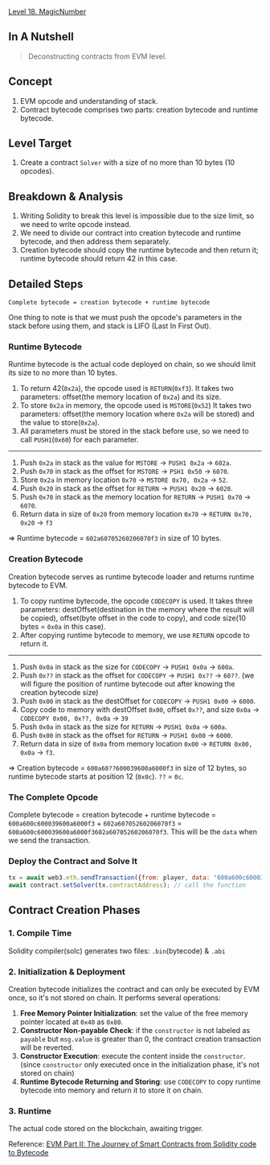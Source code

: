 [Level 18. MagicNumber](https://ethernaut.openzeppelin.com/level/0x2132C7bc11De7A90B87375f282d36100a29f97a9)

## In A Nutshell

> Deconstructing contracts from EVM level.

## Concept

1. EVM opcode and understanding of stack.
2. Contract bytecode comprises two parts: creation bytecode and runtime bytecode.

## Level Target

1. Create a contract `Solver` with a size of no more than 10 bytes (10 opcodes).

## Breakdown & Analysis

1. Writing Solidity to break this level is impossible due to the size limit, so we need to write opcode instead.
2. We need to divide our contract into creation bytecode and runtime bytecode, and then address them separately.
3. Creation bytecode should copy the runtime bytecode and then return it; runtime bytecode should return 42 in this case.

## Detailed Steps

`Complete bytecode = creation bytecode + runtime bytecode`

One thing to note is that we must push the opcode's parameters in the stack before using them, and stack is LIFO (Last In First Out).

### Runtime Bytecode

Runtime bytecode is the actual code deployed on chain, so we should limit its size to no more than 10 bytes.

1. To return 42(`0x2a`), the opcode used is `RETURN`(`0xf3`). It takes two parameters: offset(the memory location of `0x2a`) and its size.
2. To store `0x2a` in memory, the opcode used is `MSTORE`(`0x52`) It takes two parameters: offset(the memory location where `0x2a` will be stored) and the value to store(`0x2a`).
3. All parameters must be stored in the stack before use, so we need to call `PUSH1`(`0x60`) for each parameter.

---

1. Push `0x2a` in stack as the value for `MSTORE` → `PUSH1 0x2a` → `602a`.
2. Push `0x70` in stack as the offset for `MSTORE` → `PSH1 0x50` → `6070`.
3. Store `0x2a` in memory location `0x70` → `MSTORE 0x70, 0x2a` → `52`.
4. Push `0x20` in stack as the offset for `RETURN` → `PUSH1 0x20` → `6020`.
5. Push `0x70` in stack as the memory location for `RETURN` → `PUSH1 0x70` → `6070`.
6. Return data in size of `0x20` from memory location `0x70` → `RETURN 0x70, 0x20` → `f3`

⇒ Runtime bytecode = `602a60705260206070f3` in size of 10 bytes.

### Creation Bytecode

Creation bytecode serves as runtime bytecode loader and returns runtime bytecode to EVM.

1. To copy runtime bytecode, the opcode `CODECOPY` is used. It takes three parameters: destOffset(destination in the memory where the result will be copied), offset(byte offset in the code to copy), and code size(10 bytes = `0x0a` in this case).
2. After copying runtime bytecode to memory, we use `RETURN` opcode to return it.

---

1. Push `0x0a` in stack as the size for `CODECOPY` → `PUSH1 0x0a` → `600a`.
2. Push `0x??` in stack as the offset for `CODECOPY` → `PUSH1 0x??` → `60??`. (we will figure the position of runtime bytecode out after knowing the creation bytecode size)
3. Push `0x00` in stack as the destOffset for `CODECOPY` → `PUSH1 0x00` → `6000`.
4. Copy code to memory with destOffset `0x00`, offset `0x??`, and size `0x0a` → `CODECOPY 0x00, 0x??, 0x0a` → `39`
5. Push `0x0a` in stack as the size for `RETURN` → `PUSH1 0x0a` → `600a`.
6. Push `0x00` in stack as the offset for `RETURN` → `PUSH1 0x00` → `6000`.
7. Return data in size of `0x0a` from memory location `0x00` → `RETURN 0x00, 0x0a` → `f3`.

⇒ Creation bytecode = `600a60??600039600a6000f3` in size of 12 bytes, so runtime bytecode starts at position 12 (`0x0c`). `??` = `0c`.

### The Complete Opcode

Complete bytecode = creation bytecode + runtime bytecode = `600a600c600039600a6000f3` + `602a60705260206070f3` = `600a600c600039600a6000f3602a60705260206070f3`. This will be the `data` when we send the transaction.

### Deploy the Contract and Solve It

``` js
tx = await web3.eth.sendTransaction({from: player, data: "600a600c600039600a6000f3602a60705260206070f3"}); // send the contract creation tx
await contract.setSolver(tx.contractAddress); // call the function
```

## Contract Creation Phases

### 1. Compile Time

Solidity compiler(solc) generates two files: `.bin`(bytecode) & `.abi`

### 2. Initialization & Deployment

Creation bytecode initializes the contract and can only be executed by EVM once, so it's not stored on chain. It performs several operations:

1. **Free Memory Pointer Initialization**: set the value of the free memory pointer located at `0x40` as `0x80`.
2. **Constructor Non-payable Check**: if the `constructor` is not labeled as `payable` but `msg.value` is greater than 0, the contract creation transaction will be reverted.
3. **Constructor Execution**: execute the content inside the `constructor`. (since `constructor` only executed once in the initialization phase, it's not stored on chain)
4. **Runtime Bytecode Returning and Storing**: use `CODECOPY` to copy runtime bytecode into memory and return it to store it on chain.

### 3. Runtime

The actual code stored on the blockchain, awaiting trigger.

Reference: [EVM Part II: The Journey of Smart Contracts from Solidity code to Bytecode](https://medium.com/coinmonks/evm-part-ii-the-journey-of-smart-contracts-from-solidity-code-to-bytecode-a21300b23dee)
